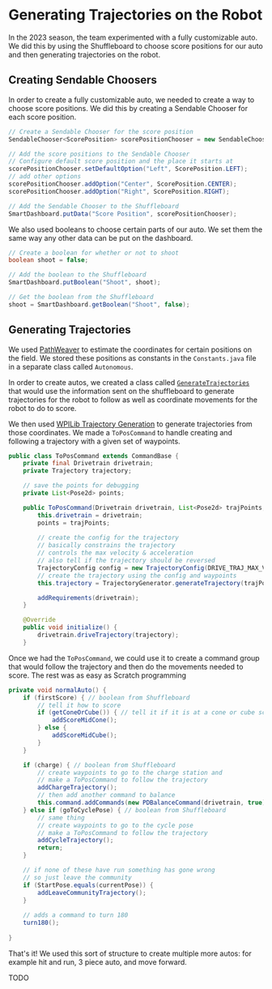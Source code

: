 # Generating Trajectories on the Robot
In the 2023 season, the team experimented with a fully customizable auto. We did this by using the Shuffleboard to choose score positions for our auto and then generating trajectories on the robot. 

## Creating Sendable Choosers
In order to create a fully customizable auto, we needed to create a way to choose score positions. We did this by creating a Sendable Chooser for each score position. 

```java
// Create a Sendable Chooser for the score position
SendableChooser<ScorePosition> scorePositionChooser = new SendableChooser<>();

// Add the score positions to the Sendable Chooser
// Configure default score position and the place it starts at
scorePositionChooser.setDefaultOption("Left", ScorePosition.LEFT);
// add other options
scorePositionChooser.addOption("Center", ScorePosition.CENTER);
scorePositionChooser.addOption("Right", ScorePosition.RIGHT);

// Add the Sendable Chooser to the Shuffleboard
SmartDashboard.putData("Score Position", scorePositionChooser);

```

We also used booleans to choose certain parts of our auto. We set them the same way any other data can be put on the dashboard.

```java
// Create a boolean for whether or not to shoot
boolean shoot = false;

// Add the boolean to the Shuffleboard
SmartDashboard.putBoolean("Shoot", shoot);

// Get the boolean from the Shuffleboard
shoot = SmartDashboard.getBoolean("Shoot", false);
```

## Generating Trajectories
We used [PathWeaver](https://docs.wpilib.org/en/stable/docs/software/wpilib-tools/pathweaver/index.html) to estimate the coordinates for certain positions on the field. We stored these positions as constants in the `Constants.java` file in a separate class called `Autonomous`. 

In order to create autos, we created a class called [`GenerateTrajectories`](https://github.com/FRC1257/2023-Robot/blob/master/src/main/java/frc/robot/commands/GenerateTrajedies.java) that would use the information sent on the shuffleboard to generate trajectories for the robot to follow as well as coordinate movements for the robot to do to score.

We then used [WPILib Trajectory Generation](https://docs.wpilib.org/en/stable/docs/software/advanced-controls/trajectories/trajectory-generation.html#trajectory-generation) to generate trajectories from those coordinates. We made a `ToPosCommand` to handle creating and following a trajectory with a given set of waypoints.

```java
public class ToPosCommand extends CommandBase { 
    private final Drivetrain drivetrain;
    private Trajectory trajectory;

    // save the points for debugging
    private List<Pose2d> points;

    public ToPosCommand(Drivetrain drivetrain, List<Pose2d> trajPoints, boolean reverse) { 
        this.drivetrain = drivetrain;
        points = trajPoints;
        
        // create the config for the trajectory
        // basically constrains the trajectory
        // controls the max velocity & acceleration
        // also tell if the trajectory should be reversed
        TrajectoryConfig config = new TrajectoryConfig(DRIVE_TRAJ_MAX_VEL, DRIVE_TRAJ_MAX_ACC).setReversed(reverse);
        // create the trajectory using the config and waypoints
        this.trajectory = TrajectoryGenerator.generateTrajectory(trajPoints, config);

        addRequirements(drivetrain);
    }

    @Override
    public void initialize() {
        drivetrain.driveTrajectory(trajectory);
    }
```

Once we had the `ToPosCommand`, we could use it to create a command group that would follow the trajectory and then do the movements needed to score. The rest was as easy as Scratch programming

```java
private void normalAuto() {
    if (firstScore) { // boolean from Shuffleboard
        // tell it how to score
        if (getConeOrCube()) { // tell it if it is at a cone or cube score pose
            addScoreMidCone();
        } else {
            addScoreMidCube();
        }
    }

    if (charge) { // boolean from Shuffleboard
        // create waypoints to go to the charge station and
        // make a ToPosCommand to follow the trajectory
        addChargeTrajectory();
        // then add another command to balance
        this.command.addCommands(new PDBalanceCommand(drivetrain, true));
    } else if (goToCyclePose) { // boolean from Shuffleboard
        // same thing
        // create waypoints to go to the cycle pose
        // make a ToPosCommand to follow the trajectory
        addCycleTrajectory();
        return;
    }

    // if none of these have run something has gone wrong
    // so just leave the community
    if (StartPose.equals(currentPose)) {
        addLeaveCommunityTrajectory();
    }
    
    // adds a command to turn 180
    turn180();
    
}
```

That's it! We used this sort of structure to create multiple more autos: for example hit and run, 3 piece auto, and move forward.

TODO 